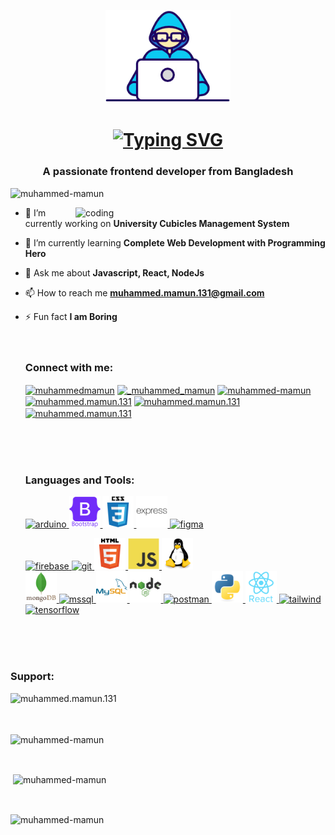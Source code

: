 <p align="center">
  <img src="https://github.com/AkashSingh3031/AkashSingh3031/blob/main/images/Developer.gif" width="200px">
</p>

<h1 align="center"> <a href="https://prepverse.github.io"><img align="center" src="https://readme-typing-svg.herokuapp.com?font=Tourney&weight=900&size=30&pause=1000&color=F74609FF&center=true&vCenter=true&repeat=false&width=500&lines=Hello++%3C%F0%9D%9A%8C%F0%9D%9A%98%F0%9D%9A%8D%F0%9D%9A%8E%F0%9D%9A%9B%F0%9D%9A%9C%2F%3E!%2C+I'm+Md.+Mamun+Hossain" alt="Typing SVG" /></a></h1>

<h3 align="center">A passionate frontend developer from Bangladesh</h3>

<p align="left"> <img src="https://komarev.com/ghpvc/?username=muhammed-mamun&label=Profile%20views&color=0e75b6&style=flat" alt="muhammed-mamun" /> </p>

<img align='right' alt='coding' width="400" src='https://user-images.githubusercontent.com/55389276/140866485-8fb1c876-9a8f-4d6a-98dc-08c4981eaf70.gif' />

- 🔭 I’m currently working on **University Cubicles Management System**

- 🌱 I’m currently learning **Complete Web Development with Programming Hero**

- 💬 Ask me about **Javascript, React, NodeJs**

- 📫 How to reach me **muhammed.mamun.131@gmail.com**
  <br>
- ⚡ Fun fact **I am Boring**
  <br><br><br>
  <h3 align="left">Connect with me:</h3>
  <p align="left">
  <a href="https://dev.to/muhammedmamun" target="blank"><img align="center" src="https://raw.githubusercontent.com/rahuldkjain/github-profile-readme-generator/master/src/images/icons/Social/devto.svg" alt="muhammedmamun" height="50" width="50" /></a>
  <a href="https://twitter.com/_muhammed_mamun" target="blank"><img align="center" src="https://raw.githubusercontent.com/rahuldkjain/github-profile-readme-generator/master/src/images/icons/Social/twitter.svg" alt="_muhammed_mamun" height="50" width="50" /></a>
  <a href="https://linkedin.com/in/muhammed-mamun" target="blank"><img align="center" src="https://raw.githubusercontent.com/rahuldkjain/github-profile-readme-generator/master/src/images/icons/Social/linked-in-alt.svg" alt="muhammed-mamun" height="50" width="50" /></a>
  <a href="https://fb.com/muhammed.mamun.131" target="blank"><img align="center" src="https://raw.githubusercontent.com/rahuldkjain/github-profile-readme-generator/master/src/images/icons/Social/facebook.svg" alt="muhammed.mamun.131" height="50" width="40" /></a>
  <a href="https://instagram.com/muhammed.mamun.131" target="blank"><img align="center" src="https://raw.githubusercontent.com/rahuldkjain/github-profile-readme-generator/master/src/images/icons/Social/instagram.svg" alt="muhammed.mamun.131" height="50" width="50" /></a>
  <a href="https://codeforces.com/profile/muhammed.mamun.131" target="blank"><img align="center" src="https://raw.githubusercontent.com/rahuldkjain/github-profile-readme-generator/master/src/images/icons/Social/codeforces.svg" alt="muhammed.mamun.131" height="50" width="50" /></a>
  </p>
  <br><br><br>
  <h3 align="left">Languages and Tools:</h3>
  <p align="left"> <a href="https://www.arduino.cc/" target="_blank" rel="noreferrer"> <img src="https://cdn.worldvectorlogo.com/logos/arduino-1.svg" alt="arduino" width="50" height="50"/> </a>
   <a href="https://getbootstrap.com" target="_blank" rel="noreferrer"> <img src="https://raw.githubusercontent.com/devicons/devicon/master/icons/bootstrap/bootstrap-plain-wordmark.svg" alt="bootstrap" width="50" height="50"/> </a> 
   <a href="https://www.w3schools.com/css/" target="_blank" rel="noreferrer"> <img src="https://raw.githubusercontent.com/devicons/devicon/master/icons/css3/css3-original-wordmark.svg" alt="css3" width="50" height="50"/> </a> 
   <a href="https://expressjs.com" target="_blank" rel="noreferrer"> <img src="https://raw.githubusercontent.com/devicons/devicon/master/icons/express/express-original-wordmark.svg" alt="express" width="50" height="50"/> </a>
    <a href="https://www.figma.com/" target="_blank" rel="noreferrer"> <img src="https://www.vectorlogo.zone/logos/figma/figma-icon.svg" alt="figma" width="50" height="50"/> </a>

  <a href="https://firebase.google.com/" target="_blank" rel="noreferrer"> <img src="https://www.vectorlogo.zone/logos/firebase/firebase-icon.svg" alt="firebase" width="50" height="50"/> </a>
  <a href="https://git-scm.com/" target="_blank" rel="noreferrer"> <img src="https://www.vectorlogo.zone/logos/git-scm/git-scm-icon.svg" alt="git" width="50" height="50"/> </a>
  <a href="https://www.w3.org/html/" target="_blank" rel="noreferrer"> <img src="https://raw.githubusercontent.com/devicons/devicon/master/icons/html5/html5-original-wordmark.svg" alt="html5" width="50" height="50"/> </a>
  <a href="https://developer.mozilla.org/en-US/docs/Web/JavaScript" target="_blank" rel="noreferrer"> <img src="https://raw.githubusercontent.com/devicons/devicon/master/icons/javascript/javascript-original.svg" alt="javascript" width="50" height="50"/> </a>
  <a href="https://www.linux.org/" target="_blank" rel="noreferrer"> <img src="https://raw.githubusercontent.com/devicons/devicon/master/icons/linux/linux-original.svg" alt="linux" width="50" height="50"/> </a>
  <br>
  <a href="https://www.mongodb.com/" target="_blank" rel="noreferrer"> <img src="https://raw.githubusercontent.com/devicons/devicon/master/icons/mongodb/mongodb-original-wordmark.svg" alt="mongodb" width="50" height="50"/> </a>
  <a href="https://www.microsoft.com/en-us/sql-server" target="_blank" rel="noreferrer"> <img src="https://www.svgrepo.com/show/303229/microsoft-sql-server-logo.svg" alt="mssql" width="50" height="50"/> </a>
  <a href="https://www.mysql.com/" target="_blank" rel="noreferrer"> <img src="https://raw.githubusercontent.com/devicons/devicon/master/icons/mysql/mysql-original-wordmark.svg" alt="mysql" width="50" height="50"/> </a>
  <a href="https://nodejs.org" target="_blank" rel="noreferrer"> <img src="https://raw.githubusercontent.com/devicons/devicon/master/icons/nodejs/nodejs-original-wordmark.svg" alt="nodejs" width="50" height="50"/> </a>
  <a href="https://postman.com" target="_blank" rel="noreferrer"> <img src="https://www.vectorlogo.zone/logos/getpostman/getpostman-icon.svg" alt="postman" width="50" height="50"/> </a>
  <a href="https://www.python.org" target="_blank" rel="noreferrer"> <img src="https://raw.githubusercontent.com/devicons/devicon/master/icons/python/python-original.svg" alt="python" width="50" height="50"/> </a>
  <a href="https://reactjs.org/" target="_blank" rel="noreferrer"> <img src="https://raw.githubusercontent.com/devicons/devicon/master/icons/react/react-original-wordmark.svg" alt="react" width="50" height="50"/> </a>
  <a href="https://tailwindcss.com/" target="_blank" rel="noreferrer"> <img src="https://www.vectorlogo.zone/logos/tailwindcss/tailwindcss-icon.svg" alt="tailwind" width="50" height="50"/> </a>
  <a href="https://www.tensorflow.org" target="_blank" rel="noreferrer"> <img src="https://www.vectorlogo.zone/logos/tensorflow/tensorflow-icon.svg" alt="tensorflow" width="50" height="50"/> </a>
  </p>
  <br><br><br>

<h3 align="left">Support:</h3>
<p><a href="https://www.buymeacoffee.com/muhammed.mamun.131"> <img align="left" src="https://cdn.buymeacoffee.com/buttons/v2/default-yellow.png" height="50" width="210" alt="muhammed.mamun.131" /></a></p><br><br><br>

<p><img align="center" src="https://github-readme-stats.vercel.app/api/top-langs?username=muhammed-mamun&show_icons=true&locale=en&layout=compact" alt="muhammed-mamun" /></p>
<br>

<p>&nbsp;<img align="center" src="https://github-readme-stats.vercel.app/api?username=muhammed-mamun&show_icons=true&locale=en" alt="muhammed-mamun" /></p>
<br>

<p><img align="center" src="https://github-readme-streak-stats.herokuapp.com/?user=muhammed-mamun&" alt="muhammed-mamun" /></p>
